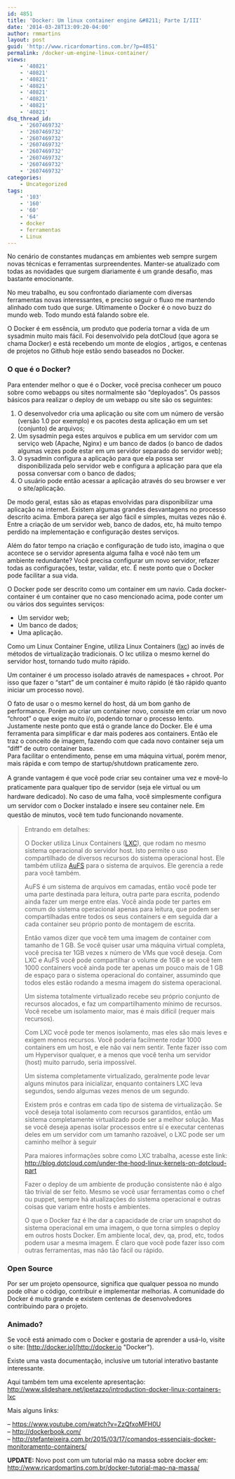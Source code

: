 ```yaml
---
id: 4851
title: 'Docker: Um linux container engine &#8211; Parte I/III'
date: '2014-03-28T13:09:20-04:00'
author: rmmartins
layout: post
guid: 'http://www.ricardomartins.com.br/?p=4851'
permalink: /docker-um-engine-linux-container/
views:
    - '40821'
    - '40821'
    - '40821'
    - '40821'
    - '40821'
    - '40821'
    - '40821'
    - '40821'
dsq_thread_id:
    - '2607469732'
    - '2607469732'
    - '2607469732'
    - '2607469732'
    - '2607469732'
    - '2607469732'
    - '2607469732'
    - '2607469732'
categories:
    - Uncategorized
tags:
    - '103'
    - '160'
    - '60'
    - '64'
    - docker
    - ferramentas
    - Linux
---
```


No cenário de constantes mudanças em ambientes web sempre surgem novas técnicas e ferramentas surpreendentes. Manter-se atualizado com todas as novidades que surgem diariamente é um grande desafio, mas bastante emocionante.

No meu trabalho, eu sou confrontado diariamente com diversas ferramentas novas interessantes, e preciso seguir o fluxo me mantendo alinhado com tudo que surge. Ultimamente o Docker é o novo buzz do mundo web. Todo mundo está falando sobre ele.

O Docker é em essência, um produto que poderia tornar a vida de um sysadmin muito mais fácil. Foi desenvolvido pela dotCloud (que agora se chama Docker) e está recebendo um monte de elogios , artigos, e centenas de projetos no Github hoje estão sendo baseados no Docker.

### O que é o Docker?

Para entender melhor o que é o Docker, você precisa conhecer um pouco sobre como webapps ou sites normalmente são “deployados”. Os passos básicos para realizar o deploy de um webapp ou site são os seguintes:

1. O desenvolvedor cria uma aplicação ou site com um número de versão (versão 1.0 por exemplo) e os pacotes desta aplicação em um set (conjunto) de arquivos;
2. Um sysadmin pega estes arquivos e publica em um servidor com um serviço web (Apache, Nginx) e um banco de dados (o banco de dados algumas vezes pode estar em um servidor separado do servidor web);
3. O sysadmin configura a aplicação para que ela possa ser disponibilizada pelo servidor web e configura a aplicação para que ela possa conversar com o banco de dados;
4. O usuário pode então acessar a aplicação através do seu browser e ver o site/aplicação.

De modo geral, estas são as etapas envolvidas para disponibilizar uma aplicação na internet. Existem algumas grandes desvantagens no processo descrito acima. Embora pareça ser algo fácil e simples, muitas vezes não é. Entre a criação de um servidor web, banco de dados, etc, há muito tempo perdido na implementação e configuração destes serviços.

Além do fator tempo na criação e configuração de tudo isto, imagina o que acontece se o servidor apresenta alguma falha e você não tem um ambiente redundante? Você precisa configurar um novo servidor, refazer todas as configurações, testar, validar, etc. É neste ponto que o Docker pode facilitar a sua vida.

O Docker pode ser descrito como um container em um navio. Cada docker-container é um container que no caso mencionado acima, pode conter um ou vários dos seguintes serviços:

- Um servidor web;
- Um banco de dados;
- Uma aplicação.

Como um Linux Container Engine, utiliza Linux Containers ([lxc](https://linuxcontainers.org/ "LXC")) ao invés de métodos de virtualização tradicionais. O lxc utiliza o mesmo kernel do servidor host, tornando tudo muito rápido.

Um container é um processo isolado através de namespaces + chroot. Por isso que fazer o “start” de um container é muito rápido (é tão rápido quanto iniciar um processo novo).

<div>O fato de usar o o mesmo kernel do host, dá um bom ganho de performance. Porém ao criar um container novo, consiste em criar um novo “chroot” o que exige muito i/o, podendo tornar o processo lento. Justamente neste ponto que está o grande lance do Docker. Ele é uma ferramenta para simplificar e dar mais poderes aos containers. Então ele traz o conceito de imagem, fazendo com que cada novo container seja um “diff” de outro container base.</div>Para facilitar o entendimento, pense em uma máquina virtual, porém menor, mais rápida e com tempo de startup/shutdown praticamente zero.

<span style="line-height: 1.5em;">A grande vantagem é que você pode criar seu container uma vez e movê-lo praticamente para qualquer tipo de servidor (seja ele virtual ou um hardware dedicado). No caso de uma falha, você simplesmente configura um servidor com o Docker instalado e insere seu container nele. Em questão de minutos, você tem tudo funcionando novamente.</span>

> Entrando em detalhes:
> 
> O Docker utiliza Linux Containers ([LXC](https://linuxcontainers.org/ "LXC")), que rodam no mesmo sistema operacional do servidor host. Isto permite o uso compartilhado de diversos recursos do sistema operacional host. Ele também utiliza [AuFS](http://aufs.sourceforge.net/ "AuFS") para o sistema de arquivos. Ele gerencia a rede para você também.
> 
> AuFS é um sistema de arquivos em camadas, então você pode ter uma parte destinada para leitura, outra parte para escrita, podendo ainda fazer um merge entre elas. Você ainda pode ter partes em comum do sistema operacional apenas para leitura, que podem ser compartilhadas entre todos os seus containers e em seguida dar a cada container seu próprio ponto de montagem de escrita.
> 
> Então vamos dizer que você tem uma imagem de container com tamanho de 1 GB. Se você quiser usar uma máquina virtual completa, você precisa ter 1GB vezes x número de VMs que você deseja. Com LXC e AuFS você pode compartilhar o volume de 1GB e se você tem 1000 containers você ainda pode ter apenas um pouco mais de 1 GB de espaço para o sistema operacional do container, assumindo que todos eles estão rodando a mesma imagem do sistema operacional.
> 
> Um sistema totalmente virtualizado recebe seu próprio conjunto de recursos alocados, e faz um compartilhamento mínimo de recursos. Você recebe um isolamento maior, mas é mais difícil (requer mais recursos).
> 
> Com LXC você pode ter menos isolamento, mas eles são mais leves e exigem menos recursos. Você poderia facilmente rodar 1000 containers em um host, e ele não vai nem sentir. Tente fazer isso com um Hypervisor qualquer, e a menos que você tenha um servidor (host) muito parrudo, seria impossível.
> 
> Um sistema completamente virtualizado, geralmente pode levar alguns minutos para inicializar, enquanto containers LXC leva segundos, sendo algumas vezes menos de um segundo.
> 
> Existem prós e contras em cada tipo de sistema de virtualização. Se você deseja total isolamento com recursos garantidos, então um sistema completamente virtualizado pode ser a melhor solução. Mas se você deseja apenas isolar processos entre sí e executar centenas deles em um servidor com um tamanho razoável, o LXC pode ser um caminho melhor à seguir
> 
> Para maiores informações sobre como LXC trabalha, acesse este link: <http://blog.dotcloud.com/under-the-hood-linux-kernels-on-dotcloud-part>
> 
> Fazer o deploy de um ambiente de produção consistente não é algo tão trivial de ser feito. Mesmo se você usar ferramentas como o chef ou puppet, sempre há atualizações do sistema operacional e outras coisas que variam entre hosts e ambientes.
> 
> O que o Docker faz é lhe dar a capacidade de criar um snapshot do sistema operacional em uma imagem, o que torna simples o deploy em outros hosts Docker. Em ambiente local, dev, qa, prod, etc, todos podem usar a mesma imagem. É claro que você pode fazer isso com outras ferramentas, mas não tão fácil ou rápido.

### Open Source

Por ser um projeto opensource, significa que qualquer pessoa no mundo pode olhar o código, contribuir e implementar melhorias. A comunidade do Docker é muito grande e existem centenas de desenvolvedores contribuindo para o projeto.

### Animado?

Se você está animado com o Docker e gostaria de aprender a usá-lo, visite o site: [http://docker.io](http://docker.io "Docker").

Existe uma vasta documentação, inclusive um tutorial interativo bastante interessante.

Aqui também tem uma excelente apresentação: <http://www.slideshare.net/jpetazzo/introduction-docker-linux-containers-lxc>

Mais alguns links:

– <https://www.youtube.com/watch?v=ZzQfxoMFH0U>  
– <http://dockerbook.com/>  
– <http://stefanteixeira.com.br/2015/03/17/comandos-essenciais-docker-monitoramento-containers/>

**UPDATE:** Novo post com um tutorial mão na massa sobre docker em: <http://www.ricardomartins.com.br/docker-tutorial-mao-na-massa/>